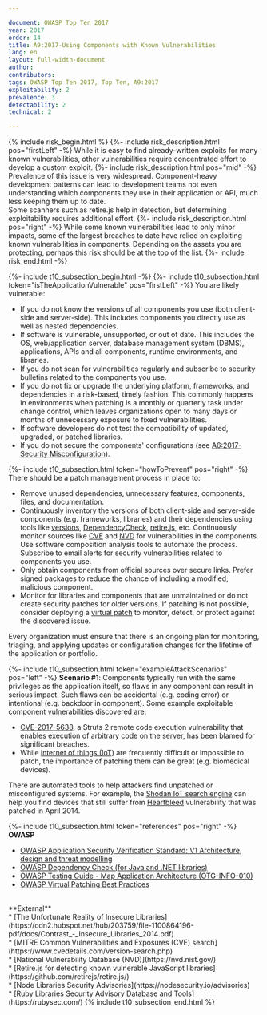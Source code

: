 ```yaml
---

document: OWASP Top Ten 2017
year: 2017
order: 14
title: A9:2017-Using Components with Known Vulnerabilities
lang: en
layout: full-width-document
author:
contributors:
tags: OWASP Top Ten 2017, Top Ten, A9:2017
exploitability: 2
prevalence: 3
detectability: 2
technical: 2

---
```


{% include risk_begin.html %}
{%- include risk_description.html pos="firstLeft" -%}
While it is easy to find already-written exploits for many known vulnerabilities, other vulnerabilities require concentrated effort to develop a custom exploit.
{%- include risk_description.html pos="mid" -%}
Prevalence of this issue is very widespread. Component-heavy development patterns can lead to development teams not even understanding which components they use in their application or API, much less keeping them up to date.<br>
Some scanners such as retire.js help in detection, but determining exploitability requires additional effort.
{%- include risk_description.html pos="right" -%}
While some known vulnerabilities lead to only minor impacts, some of the largest breaches to date have relied on exploiting known vulnerabilities in components. Depending on the assets you are protecting, perhaps this risk should be at the top of the list.
{%- include risk_end.html -%}

{%- include t10_subsection_begin.html -%}
{%- include t10_subsection.html token="isTheApplicationVulnerable" pos="firstLeft" -%}
You are likely vulnerable:<br>
* If you do not know the versions of all components you use (both client-side and server-side). This includes components you directly use as well as nested dependencies.<br>
* If software is vulnerable, unsupported, or out of date. This includes the OS, web/application server, database management system (DBMS), applications, APIs and all components, runtime environments, and libraries.<br>
* If you do not scan for vulnerabilities regularly and subscribe to security bulletins related to the components you use.<br>
* If you do not fix or upgrade the underlying platform, frameworks, and dependencies in a risk-based, timely fashion. This commonly happens in environments when patching is a monthly or quarterly task under change control, which leaves organizations open to many days or months of unnecessary exposure to fixed vulnerabilities.<br>
* If software developers do not test the compatibility of updated, upgraded, or patched libraries.<br>
* If you do not secure the components' configurations (see  [A6:2017-Security Misconfiguration](Top_10-2017_A6-Security_Misconfiguration)).

{%- include t10_subsection.html token="howToPrevent" pos="right" -%}
There should be a patch management process in place to:<br>
* Remove unused dependencies, unnecessary features, components, files, and documentation.<br>
* Continuously inventory the versions of both client-side and server-side components (e.g. frameworks, libraries) and their dependencies using tools like [versions](http://www.mojohaus.org/versions-maven-plugin/), [DependencyCheck](/www-project-dependency-check), [retire.js](https://github.com/retirejs/retire.js/), etc. Continuously monitor sources like [CVE](https://cve.mitre.org/) and [NVD](https://nvd.nist.gov/) for vulnerabilities in the components. Use software composition analysis tools to automate the process. Subscribe to email alerts for security vulnerabilities related to components you use.<br>
* Only obtain components from official sources over secure links. Prefer signed packages to reduce the chance of including a modified, malicious component.<br>
* Monitor for libraries and components that are unmaintained or do not create security patches for older versions. If patching is not possible, consider deploying a [virtual patch](/www-community/Virtual_Patching_Best_Practices) to monitor, detect, or protect against the discovered issue.<br>

Every organization must ensure that there is an ongoing plan for monitoring, triaging, and applying updates or configuration changes for the lifetime of the application or portfolio.

{%- include t10_subsection.html token="exampleAttackScenarios" pos="left" -%}
**Scenario #1**: Components typically run with the same privileges as the application itself, so flaws in any component can result in serious impact. Such flaws can be accidental (e.g. coding error) or intentional (e.g. backdoor in component). Some example exploitable component vulnerabilities discovered are:<br>
* [CVE-2017-5638](https://cve.mitre.org/cgi-bin/cvename.cgi?name=CVE-2017-5638), a Struts 2 remote code execution vulnerability that enables execution of arbitrary code on the server, has been blamed for significant breaches.<br>
* While [internet of things (IoT)](https://en.wikipedia.org/wiki/Internet_of_things) are frequently difficult or impossible to patch, the importance of patching them can be great (e.g. biomedical devices).<br>

There are automated tools to help attackers find unpatched or misconfigured systems. For example, the [Shodan IoT search engine](https://www.shodan.io/report/89bnfUyJ) can help you find devices that still suffer from [Heartbleed](https://en.wikipedia.org/wiki/Heartbleed) vulnerability that was patched in April 2014.

{%- include t10_subsection.html token="references" pos="right" -%}
**OWASP**<br>
* [OWASP Application Security Verification Standard: V1 Architecture, design and threat modelling](/www-project-application-security-verification-standard)<br>
* [OWASP Dependency Check (for Java and .NET libraries)](/www-project-dependency-check)<br>
* [OWASP Testing Guide - Map Application Architecture (OTG-INFO-010)](/www-project-web-security-testing-guide/latest/4-Web_Application_Security_Testing/01-Information_Gathering/10-Map_Application_Architecture)<br>
* [OWASP Virtual Patching Best Practices](/www-community/Virtual_Patching_Best_Practices)<br>
<br>
**External**<br>
* [The Unfortunate Reality of Insecure Libraries](https://cdn2.hubspot.net/hub/203759/file-1100864196-pdf/docs/Contrast_-_Insecure_Libraries_2014.pdf)<br>
* [MITRE Common Vulnerabilities and Exposures (CVE) search](https://www.cvedetails.com/version-search.php)<br>
* [National Vulnerability Database (NVD)](https://nvd.nist.gov/)<br>
* [Retire.js for detecting known vulnerable JavaScript libraries](https://github.com/retirejs/retire.js/)<br>
* [Node Libraries Security Advisories](https://nodesecurity.io/advisories)<br>
* [Ruby Libraries Security Advisory Database and Tools](https://rubysec.com/)
{% include t10_subsection_end.html %}